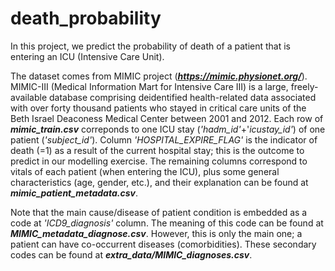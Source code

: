 # death_probability

In this project, we predict the probability of death of a patient that is entering an ICU (Intensive Care Unit). 

The dataset comes from MIMIC project (***https://mimic.physionet.org/***). MIMIC-III (Medical Information Mart for Intensive Care III) is a large, freely-available database comprising deidentified health-related data associated with over forty thousand patients who stayed in critical care units of the Beth Israel Deaconess Medical Center between 2001 and 2012. Each row of ***mimic_train.csv*** correponds to one ICU stay (*'hadm_id'*+'*icustay_id'*) of one patient (*'subject_id'*). Column *'HOSPITAL_EXPIRE_FLAG'* is the indicator of death (=1) as a result of the current hospital stay; this is the outcome to predict in our modelling exercise. The remaining columns correspond to vitals of each patient (when entering the ICU), plus some general characteristics (age, gender, etc.), and their explanation can be found at ***mimic_patient_metadata.csv***. 

Note that the main cause/disease of patient condition is embedded as a code at *'ICD9_diagnosis'* column. The meaning of this code can be found at ***MIMIC_metadata_diagnose.csv***. However, this is only the main one; a patient can have co-occurrent diseases (comorbidities). These secondary codes can be found at ***extra_data/MIMIC_diagnoses.csv***.
